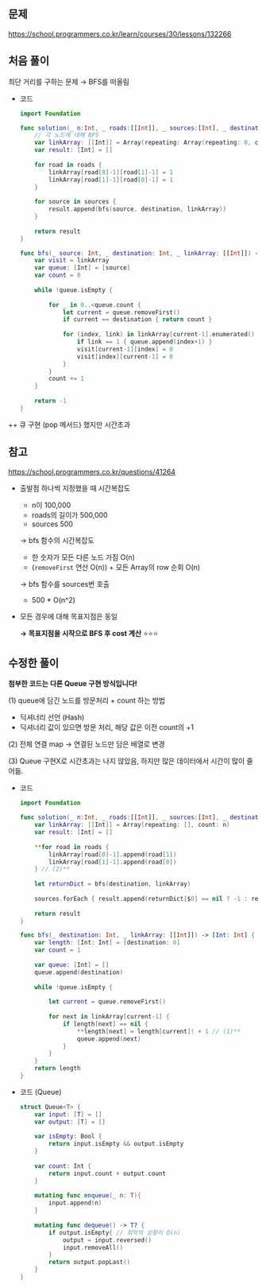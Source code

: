 ## 문제

https://school.programmers.co.kr/learn/courses/30/lessons/132266

## 처음 풀이

최단 거리를 구하는 문제 → BFS를 떠올림

- 코드

  ```swift
  import Foundation
  
  func solution(_ n:Int, _ roads:[[Int]], _ sources:[Int], _ destination:Int) -> [Int] {
      // 각 노드에 대해 BFS
      var linkArray: [[Int]] = Array(repeating: Array(repeating: 0, count: n), count: n)
      var result: [Int] = []
      
      for road in roads {
          linkArray[road[0]-1][road[1]-1] = 1
          linkArray[road[1]-1][road[0]-1] = 1
      }
      
      for source in sources {
          result.append(bfs(source, destination, linkArray))
      }
      
      return result
  }
  
  func bfs(_ source: Int, _ destination: Int, _ linkArray: [[Int]]) -> Int {
      var visit = linkArray
      var queue: [Int] = [source]
      var count = 0
      
      while !queue.isEmpty {
          
          for _ in 0..<queue.count {
              let current = queue.removeFirst()
              if current == destination { return count } 
              
              for (index, link) in linkArray[current-1].enumerated() { 
                  if link == 1 { queue.append(index+1) } 
                  visit[current-1][index] = 0  
                  visit[index][current-1] = 0
              }
          }
          count += 1
      }
      
      return -1
  }
  ```

++ 큐 구현 (pop 메서드) 했지만 시간초과

## 참고

https://school.programmers.co.kr/questions/41264

- 출발점 하나씩 지정했을 때 시간복잡도

  - n이 100,000
  - roads의 길이가 500,000
  - sources 500

  → bfs 함수의 시간복잡도

  - 한 숫자가 모든 다른 노드 가짐 O(n)
  - (`removeFirst` 연산 O(n)) + 모든 Array의 row 순회 O(n)

  → bfs 함수를 sources번 호출

  - 500 * O(n^2)

- 모든 경우에 대해 목표지점은 동일

  **→ 목표지점을 시작으로 BFS 후 cost 계산** ⭐⭐⭐

## 수정한 풀이

**첨부한 코드는 다른 Queue 구현 방식입니다!**

(1) queue에 담긴 노드를 방문처리 + count 하는 방법

- 딕셔너리 선언 (Hash)
- 딕셔너리 값이 있으면 방문 처리, 해당 값은 이전 count의 +1

(2) 전체 연결 map → 연결된 노드만 담은 배열로 변경

(3) Queue 구현X로 시간초과는 나지 않았음, 하지만 많은 데이터에서 시간이 많이 줄어듦.

- 코드

  ```swift
  import Foundation
  
  func solution(_ n:Int, _ roads:[[Int]], _ sources:[Int], _ destination:Int) -> [Int] {
      var linkArray: [[Int]] = Array(repeating: [], count: n)
      var result: [Int] = []
      
      **for road in roads {
          linkArray[road[0]-1].append(road[1])
          linkArray[road[1]-1].append(road[0])
      } // (2)**
      
      let returnDict = bfs(destination, linkArray)
      
      sources.forEach { result.append(returnDict[$0] == nil ? -1 : returnDict[$0]!) }
      
      return result
  }
  
  func bfs(_ destination: Int, _ linkArray: [[Int]]) -> [Int: Int] {
      var length: [Int: Int] = [destination: 0]
      var count = 1
      
      var queue: [Int] = []
      queue.append(destination)
      
      while !queue.isEmpty {
          
          let current = queue.removeFirst()
          
          for next in linkArray[current-1] {
              if length[next] == nil { 
                  **length[next] = length[current]! + 1 // (1)**
                  queue.append(next)
              }
          }
      }
      return length
  }
  ```

- 코드 (Queue)

  ```swift
  struct Queue<T> {
      var input: [T] = []
      var output: [T] = []
      
      var isEmpty: Bool {
          return input.isEmpty && output.isEmpty
      }
      
      var count: Int {
          return input.count + output.count
      }
      
      mutating func enqueue(_ n: T){
          input.append(n)
      }
      
      mutating func dequeue() -> T? { 
          if output.isEmpty{ // 최악의 상황이 O(n)
              output = input.reversed()
              input.removeAll()
          }
          return output.popLast()
      }
  }
  ```